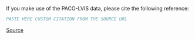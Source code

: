 If you make use of the PACO-LVIS data, please cite the following reference:

``` bibtex
PASTE HERE CUSTOM CITATION FROM THE SOURCE URL
```

[Source](https://arxiv.org/abs/2301.01795)